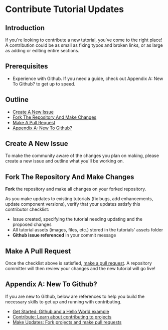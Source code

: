 # Contribute Tutorial Updates

## Introduction

If you're looking to contribute a new tutorial, you've come to the right place! A contribution could be as small as fixing typos and broken links, or as large as adding or editing entire sections.

## Prerequisites
- Experience with Github. If you need a guide, check out Appendix A: New To Github? to get up to speed.

## Outline

- [Create A New Issue](#create-a-new-issue)
- [Fork The Repository And Make Changes](#fork-the-repository-and-make-changes)
- [Make A Pull Request](#make-a-pull-request)
- [Appendix A: New To Github?](#appendix-a-new-to-github)

## Create A New Issue

To make the community aware of the changes you plan on making, please create a new issue and outline what you'll be working on.

## Fork The Repository And Make Changes

**Fork** the repository and make all changes on your forked repository.

As you make updates to existing tutorials (fix bugs, add enhancements, update component versions), verify that your updates satisfy this contributor checklist:

 - Issue created, specifying the tutorial needing updating and the proposed changes
 - All tutorial assets (images, files, etc.) stored in the tutorials' assets folder
 - **Github issue referenced** in your commit message

## Make A Pull Request

Once the checklist above is satisfied, [make a pull request](https://github.com/h2oai/tutorials/pulls). A repository committer will then review your changes and the new tutorial will go live!

## Appendix A: New To Github?

If you are new to Github, below are references to help you build the necessary skills to get up and running with contributing.

- [Get Started: Github and a Hello World example](https://guides.github.com/activities/hello-world/)
- [Contribute: Learn about contributing to projects](https://guides.github.com/activities/contributing-to-open-source/)
- [Make Updates: Fork projects and make pull requests](https://guides.github.com/activities/forking/)
